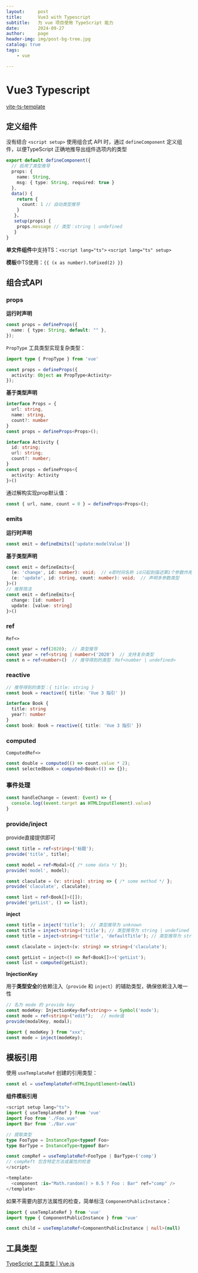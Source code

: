 ```yaml
---
layout:     post
title:      Vue3 with Typescript
subtitle:   为 vue 项目使用 TypeScript 能力
date:       2024-09-27
author:     page
header-img: img/post-bg-tree.jpg
catalog: true
tags:
    - vue

---
```


# Vue3 Typescript

[vite-ts-template](https://github.com/KID-1912/vite-ts-template)

## 定义组件

没有结合 `<script setup>` 使用组合式 API 时，通过 `defineComponent` 定义组件，以便TypeScript 正确地推导出组件选项内的类型

```ts
export default defineComponent({
  // 启用了类型推导
  props: {
    name: String,
    msg: { type: String, required: true }
  },
  data() {
    return {
      count: 1 // 自动类型推导
    }
   }，
   setup(props) {
    props.message // 类型：string | undefined
   }
}
```

**单文件组件**中支持TS：`<script lang="ts">` `<script lang="ts" setup>`

**模板**中TS使用：`{{ (x as number).toFixed(2) }}`

## 组合式API

### props

**运行时声明**

```ts
const props = defineProps({
  name: { type: String, default: "" }, 
});
```

`PropType` 工具类型实现复杂类型：

```ts
import type { PropType } from 'vue'

const props = defineProps({
  activity: Object as PropType<Activity>
});
```

**基于类型声明**

```ts
interface Props = {
  url: string,
  name: string,
  count?: number
}
const props = defineProps<Props>();

interface Activity {
  id: string;
  url: string;
  count?: number;
}
const props = defineProps<{
  activity: Activity
}>()
```

通过解构实现prop默认值：

```ts
const { url, name, count = 0 } = defineProps<Props>();
```

### emits

**运行时声明**

```ts
const emit = defineEmits(['update:modelValue'])
```

**基于类型声明**

```ts
const emit = defineEmits<{
  (e: 'change', id: number): void;  // e即时间名称 id只起到描述第1个参数作用
  (e: 'update', id: string, count: number): void;  // 声明多参数类型
}>() 
// 推荐简洁
const emit = defineEmits<{
  change: [id: number]
  update: [value: string]
}>()
```

### ref

`Ref<>`

```ts
const year = ref(2020);  // 类型推导
const year = ref<string | number>('2020')  // 支持复杂类型
const n = ref<number>()  // 推导得到的类型：Ref<number | undefined>
```

### reactive

```ts
// 推导得到的类型：{ title: string }
const book = reactive({ title: 'Vue 3 指引' })

interface Book {
  title: string
  year?: number
}
const book: Book = reactive({ title: 'Vue 3 指引' })
```

### computed

`ComputedRef<>`

```ts
const double = computed(() => count.value * 2); 
const selectedBook = computed<Book>(() => {});
```

### 事件处理

```ts
const handleChange = (event: Event) => {
  console.log((event.target as HTMLInputElement).value)
}
```

### provide/inject

provide直接提供即可

```ts
const title = ref<string>('标题');
provide('title', title);

const model = ref<Modal>({ /* some data */ });
provide('model', model);

const claculate = (v: string): string => { /* some method */ };
provide('claculate', claculate);

const list = ref<Book[]>([]);
provide('getList', () => list);
```

**inject**

```ts
const title = inject('title');  // 类型推导为 unknown
const title = inject<string>('title'); // 类型推导为 string | undefined
const title = inject<string>('title', 'defaultTitle'); // 类型推导为 string

const claculate = inject<(v: string) => string>('claculate');

const getList = inject<() => Ref<Book[]>>('getList'); 
const list = computed(getList);
```

**InjectionKey**

用于**类型安全**的依赖注入（`provide` 和 `inject`）的辅助类型，确保依赖注入唯一性

```ts
// 名为 mode 的 provide key
const modeKey: InjectionKey<Ref<string>> = Symbol('mode');
const mode = ref<string>("edit");   // mode值
provide(modalKey, modal);

import { modeKey } from "xxx";
const mode = inject(modeKey);
```

## 模板引用

使用 `useTemplateRef` 创建的引用类型：

```ts
const el = useTemplateRef<HTMLInputElement>(null)
```

**组件模板引用**

```ts
<script setup lang="ts">
import { useTemplateRef } from 'vue'
import Foo from './Foo.vue'
import Bar from './Bar.vue'

// 提取类型
type FooType = InstanceType<typeof Foo>
type BarType = InstanceType<typeof Bar>

const compRef = useTemplateRef<FooType | BarType>('comp')
// compReft 包含特定方法或属性的检查
</script>

<template>
  <component :is="Math.random() > 0.5 ? Foo : Bar" ref="comp" />
</template>
```

如果不需要内部方法属性的检查，简单标注 `ComponentPublicInstance`：

```ts
import { useTemplateRef } from 'vue'
import type { ComponentPublicInstance } from 'vue'

const child = useTemplateRef<ComponentPublicInstance | null>(null)
```

## 工具类型

[TypeScript 工具类型 | Vue.js](https://cn.vuejs.org/api/utility-types.html#maybereforgetter)
